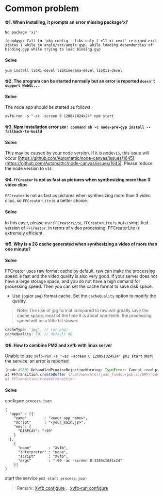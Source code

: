 # Common problem

#### ✿1. When installing, it prompts an error missing package'xi'

```shell
No package 'xi'

foundgyp: Call to 'pkg-config --libs-only-l x11 xi xext' returned exit status 1 while in angle/src/angle.gyp. while loading dependencies of binding.gyp while trying to load binding.gyp
```

#### Solve

```shell
yum install libXi-devel libXinerama-devel libX11-devel
```

#### ✿2. The program can be started normally but an error is reported `doesn't support WebGL...`

#### Solve

The node app should be started as follows.

```shell
xvfb-run -s "-ac -screen 0 1280x1024x24" npm start
```

#### ✿3. Npm installation error `ERR! command sh -c node-pre-gyp install --fallback-to-build`

#### Solve

This may be caused by your node version. If it is node`v15`, this issue will occur [https://github.com/Automattic/node-canvas/issues/1645](https://github.com/Automattic/node-canvas/issues/1645). Please reduce the node version to `v14`.

#### ✿4. `FFCreator` is not as fast as pictures when synthesizing more than 3 video clips

`FFCreator` is not as fast as pictures when synthesizing more than 3 video clips, so `FFCreatorLite` is a better choice.

#### Solve

In this case, please use `FFCreatorLite`, `FFCreatorLite` is not a simplified version of `FFCreator`. In terms of video processing, FFCreatorLite is extremely efficient.


#### ✿5. Why is a 2G cache generated when synthesizing a video of more than one minute?

#### Solve

FFCreator uses raw format cache by default, raw can make the processing speed is fast and the video quality is also very good.
If your server does not have a large storage space, and you do not have a high demand for processing speed. Then you can set the cache format to save disk space.

- Use `jpg`(or `png`) format cache, Set the `cacheQuality` option to modify the quality.
> Note: The use of jpg format compared to raw will greatly save the cache space, most of the time it is about one-tenth. the processing speed will be a little bit slower.

```javascript
cacheType: 'jpg', // (or png)
cacheQuality: 70, // default 80
```

#### ✿6. How to combine PM2 and xvfb with linux server

Unable to use `xvfb-run -s "-ac -screen 0 1280x1024x24" pm2 start` start the service, an error is reported

```javascript
(node:4986) UnhandledPromiseRejectionWarning: TypeError: Cannot read property 'ARRAY_BUFFER' of null
at FFTransition.createBuffer (/var/www/html/juan_fundoo/public/APP/node_modules/ffcreator/lib/animate/transition.js:73:45)
at FFTransition.createTransition
```

#### Solve

configure `process.json`

```
{
  "apps" : [{
    "name"        : "<your_app_name>",
    "script"      : "<your_main.js>",
    "env": {
      "DISPLAY": ":99"
    }
  },
    {
      "name"        : "Xvfb",
      "interpreter" : "none",
      "script"      : "Xvfb",
      "args"        : ":99 -ac -screen 0 1280x1024x24"
    }]
}
```
start the service `pm2 start process.json`

> Remark: [Xvfb configure](https://www.x.org/releases/X11R7.6/doc/man/man1/Xvfb.1.xhtml) 、[xvfb-run configure](http://manpages.ubuntu.com/manpages/trusty/man1/xvfb-run.1.html)
